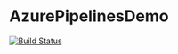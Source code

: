# AzurePipelinesDemo

[![Build Status](https://dev.azure.com/SymbiosisICTSolutions/AzurePipelinesDemo/_apis/build/status/AzurePipelinesDemo%20(Master)?branchName=master)](https://dev.azure.com/SymbiosisICTSolutions/AzurePipelinesDemo/_build/latest?definitionId=12&branchName=master)
